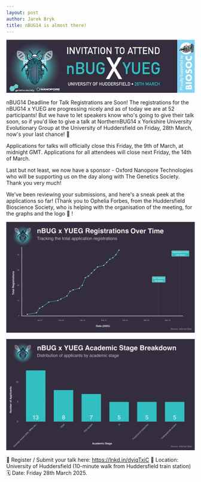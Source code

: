 ```yaml
---
layout: post
author: Jarek Bryk
title: nBUG14 is almost there!
---
```


![nBUG14 banner](https://github.com/NorthernBUG/northernbug.github.io/blob/master/assets/nbug14_invite.jpeg?raw=true)
  
nBUG14 Deadline for Talk Registrations are Soon! The registrations for the nBUG14 x YUEG are progressing nicely and as of today we are at 52 participants! But we have to let speakers know who's going to give their talk soon, so if you'd like to give a talk at NorthernBUG14 x Yorkshire University Evolutionary Group at the University of Huddersfield on Friday, 28th March, now's your last chance! 🎤

Applications for talks will officially close this Friday, the 9th of March, at midnight GMT. Applications for all attendees will close next Friday, the 14th of March.
 
Last but not least, we now have a sponsor - Oxford Nanopore Technologies who will be supporting us on the day along with The Genetics Society. Thank you very much!

We've been reviewing your submissions, and here's a sneak peek at the applications so far! (Thank you to Ophelia Forbes, from the Huddersfield Bioscience Society, who is helping with the organisation of the meeting, for the graphs and the logo 💪 !

![Registrations to nBUG14 over time](https://github.com/NorthernBUG/northernbug.github.io/blob/a0ba86619999504efe5c9b9fa8b8896d4b163b52/assets/NEW_LINKEDIN%20GRAPH%201.png)

![Career stage breakdown of nBUG14 registrations](https://github.com/NorthernBUG/northernbug.github.io/blob/a0ba86619999504efe5c9b9fa8b8896d4b163b52/assets/NEW_LINKEDIN%20GRAPH%202.png)
                                                                                            
🔗 Register / Submit your talk here: https://lnkd.in/dyiqTxiC
📍 Location: University of Huddersfield (10-minute walk from Huddersfield train station)
🗓 Date: Friday 28th March 2025.


                                                                                            

